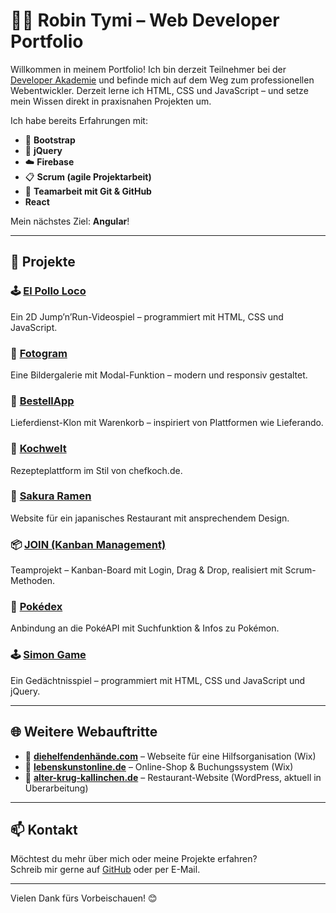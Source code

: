 # 👨‍💻 Robin Tymi – Web Developer Portfolio

Willkommen in meinem Portfolio! Ich bin derzeit Teilnehmer bei der [Developer Akademie](https://www.developerakademie.com/) und befinde mich auf dem Weg zum professionellen Webentwickler. Derzeit lerne ich HTML, CSS und JavaScript – und setze mein Wissen direkt in praxisnahen Projekten um.

Ich habe bereits Erfahrungen mit:
- 🔧 **Bootstrap**
- 🔧 **jQuery**
- ☁️ **Firebase**
- 📋 **Scrum (agile Projektarbeit)**
- 🧠 **Teamarbeit mit Git & GitHub**
-  **React**

Mein nächstes Ziel: **Angular**!

---

## 🚀 Projekte

### 🕹️ [El Pollo Loco](https://github.com/robintymi/El-pollo-loco)  
Ein 2D Jump’n’Run-Videospiel – programmiert mit HTML, CSS und JavaScript.

### 📸 [Fotogram](https://github.com/robintymi/Fotogram)  
Eine Bildergalerie mit Modal-Funktion – modern und responsiv gestaltet.

### 🍔 [BestellApp](https://github.com/robintymi/BestellApp)  
Lieferdienst-Klon mit Warenkorb – inspiriert von Plattformen wie Lieferando.

### 🍳 [Kochwelt](https://github.com/robintymi/Kochwelt)  
Rezepteplattform im Stil von chefkoch.de.

### 🍜 [Sakura Ramen](https://github.com/robintymi/SakuraRamen)  
Website für ein japanisches Restaurant mit ansprechendem Design.

### 📦 [JOIN (Kanban Management)](https://github.com/mustafa927/JOINv2)  
Teamprojekt – Kanban-Board mit Login, Drag & Drop, realisiert mit Scrum-Methoden.

### 🧠 [Pokédex](https://github.com/robintymi/Pokedex-1)  
Anbindung an die PokéAPI mit Suchfunktion & Infos zu Pokémon.

### 🕹️ [Simon Game](https://github.com/robintymi/Simon-Game)  
Ein Gedächtnisspiel – programmiert mit HTML, CSS und JavaScript und jQuery.

---

## 🌐 Weitere Webauftritte

- 🌱 **[diehelfendenhände.com](https://www.xn--diehelfendenhnde-7nb.com/)** – Webseite für eine Hilfsorganisation (Wix)
- 🛒 **[lebenskunstonline.de](https://www.lebenskunstonline.de/)** – Online-Shop & Buchungssystem (Wix)
- 🏡 **[alter-krug-kallinchen.de](https://www.alter-krug-kallinchen.de/)** – Restaurant-Website (WordPress, aktuell in Überarbeitung)

---

## 📫 Kontakt

Möchtest du mehr über mich oder meine Projekte erfahren?  
Schreib mir gerne auf [GitHub](https://github.com/robintymi) oder per E-Mail.

---

Vielen Dank fürs Vorbeischauen! 😊  

